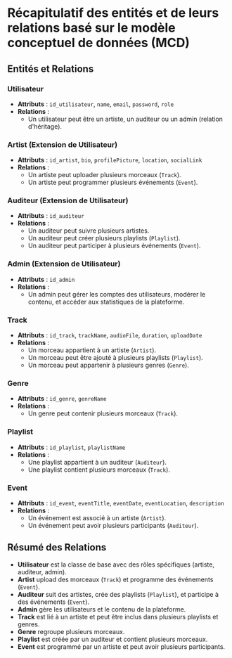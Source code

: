 # Récapitulatif des entités et de leurs relations basé sur le modèle conceptuel de données (MCD)

## Entités et Relations

### Utilisateur

- **Attributs** : `id_utilisateur`, `name`, `email`, `password`, `role`
- **Relations** :
  - Un utilisateur peut être un artiste, un auditeur ou un admin (relation d'héritage).

### Artist (Extension de Utilisateur)

- **Attributs** : `id_artist`, `bio`, `profilePicture`, `location`, `socialLink`
- **Relations** :
  - Un artiste peut uploader plusieurs morceaux (`Track`).
  - Un artiste peut programmer plusieurs événements (`Event`).

### Auditeur (Extension de Utilisateur)

- **Attributs** : `id_auditeur`
- **Relations** :
  - Un auditeur peut suivre plusieurs artistes.
  - Un auditeur peut créer plusieurs playlists (`Playlist`).
  - Un auditeur peut participer à plusieurs événements (`Event`).

### Admin (Extension de Utilisateur)

- **Attributs** : `id_admin`
- **Relations** :
  - Un admin peut gérer les comptes des utilisateurs, modérer le contenu, et accéder aux statistiques de la plateforme.

### Track

- **Attributs** : `id_track`, `trackName`, `audioFile`, `duration`, `uploadDate`
- **Relations** :
  - Un morceau appartient à un artiste (`Artist`).
  - Un morceau peut être ajouté à plusieurs playlists (`Playlist`).
  - Un morceau peut appartenir à plusieurs genres (`Genre`).

### Genre

- **Attributs** : `id_genre`, `genreName`
- **Relations** :
  - Un genre peut contenir plusieurs morceaux (`Track`).

### Playlist

- **Attributs** : `id_playlist`, `playlistName`
- **Relations** :
  - Une playlist appartient à un auditeur (`Auditeur`).
  - Une playlist contient plusieurs morceaux (`Track`).

### Event

- **Attributs** : `id_event`, `eventTitle`, `eventDate`, `eventLocation`, `description`
- **Relations** :
  - Un événement est associé à un artiste (`Artist`).
  - Un événement peut avoir plusieurs participants (`Auditeur`).

## Résumé des Relations

- **Utilisateur** est la classe de base avec des rôles spécifiques (artiste, auditeur, admin).
- **Artist** upload des morceaux (`Track`) et programme des événements (`Event`).
- **Auditeur** suit des artistes, crée des playlists (`Playlist`), et participe à des événements (`Event`).
- **Admin** gère les utilisateurs et le contenu de la plateforme.
- **Track** est lié à un artiste et peut être inclus dans plusieurs playlists et genres.
- **Genre** regroupe plusieurs morceaux.
- **Playlist** est créée par un auditeur et contient plusieurs morceaux.
- **Event** est programmé par un artiste et peut avoir plusieurs participants.
